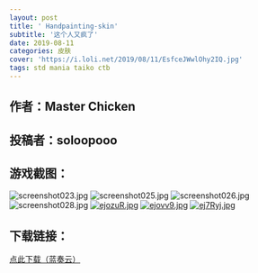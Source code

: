 ```yaml
---
layout: post
title: ' Handpainting-skin'
subtitle: '这个人又疯了'
date: 2019-08-11
categories: 皮肤
cover: 'https://i.loli.net/2019/08/11/EsfceJWwlOhy2IQ.jpg'
tags: std mania taiko ctb
---
```


## 作者：Master Chicken

## 投稿者：soloopooo
 
## 游戏截图：

![screenshot023.jpg](https://i.loli.net/2019/08/11/EsfceJWwlOhy2IQ.jpg)
![screenshot025.jpg](https://i.loli.net/2019/08/11/Cj2Pun3w4NqoegR.jpg)
![screenshot026.jpg](https://i.loli.net/2019/08/11/q1Bh5Rw9PLceklZ.jpg)
![screenshot028.jpg](https://i.loli.net/2019/08/11/q7wdUXViKDgsbRt.jpg)
[![ejozuR.jpg](https://s2.ax1x.com/2019/08/11/ejozuR.jpg)](https://imgchr.com/i/ejozuR)
[![ejovv9.jpg](https://s2.ax1x.com/2019/08/11/ejovv9.jpg)](https://imgchr.com/i/ejovv9)
[![ej7Ryj.jpg](https://s2.ax1x.com/2019/08/11/ej7Ryj.jpg)](https://imgchr.com/i/ej7Ryj)


## 下载链接：

[点此下载（蓝奏云）](https://www.lanzous.com/i3ssd2j)

